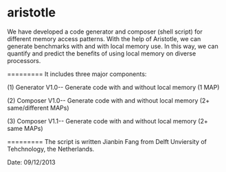 aristotle
=========

We have developed a code generator and composer (shell script) for different memory access patterns. With the help of Aristotle, we can generate benchmarks with and with local memory use. In this way, we can quantify and predict the benefits of using local memory on diverse processors.

=========
It includes three major components:

(1) Generator V1.0-- Generate code with and without local memory (1 MAP)

(2) Composer V1.0-- Generate code with and without local memory (2+ same/different MAPs)

(3) Composer V1.1-- Generate code with and without local memory (2+ same MAPs)

=========
The script is written Jianbin Fang from Delft Unviersity of Tehchnology, the Netherlands. 

Date: 09/12/2013

